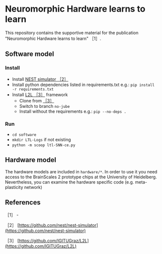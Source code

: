 # Neuromorphic Hardware learns to learn
This repository contains the supportive material for the publication "Neuromorphic Hardware learns to learn" ［1］.

## Software model
### Install
- Install [NEST simulator ［2］](https://github.com/nest/nest-simulator)
- Install python dependencies listed in requirements.txt
e.g.: `pip install -r requirements.txt`
- Install [L2L ［3］](https://github.com/IGITUGraz/L2L) framework
  - Clone from [［3］](https://github.com/IGITUGraz/L2L)
  - Switch to branch `no-jube`
  - Install without the requirements
e.g.: `pip --no-deps .`

### Run
- `cd software`
- `mkdir LTL-Logs` if not existing
- `python -m scoop ltl-SNN-ce.py`

## Hardware model
The hardware models are included in `hardware/*`. In order to use it you need access to the BrainScales 2 prototype chips at the University of Heidelberg.
Nevertheless, you can examine the hardware specific code (e.g. meta-plasticity network)

## References
［1］ -

［2］ [https://github.com/nest/nest-simulator](https://github.com/nest/nest-simulator)

［3］ [https://github.com/IGITUGraz/L2L](https://github.com/IGITUGraz/L2L)

